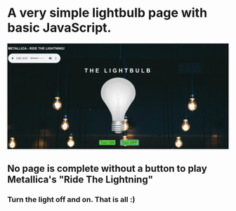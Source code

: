 # A very simple lightbulb page with basic JavaScript.

![Lightbulb Screenshot](/images/lightbulb_screenshot.png "Page")
<br />
## No page is complete without a button to play Metallica's "Ride The Lightning"

### Turn the light off and on. That is all :)